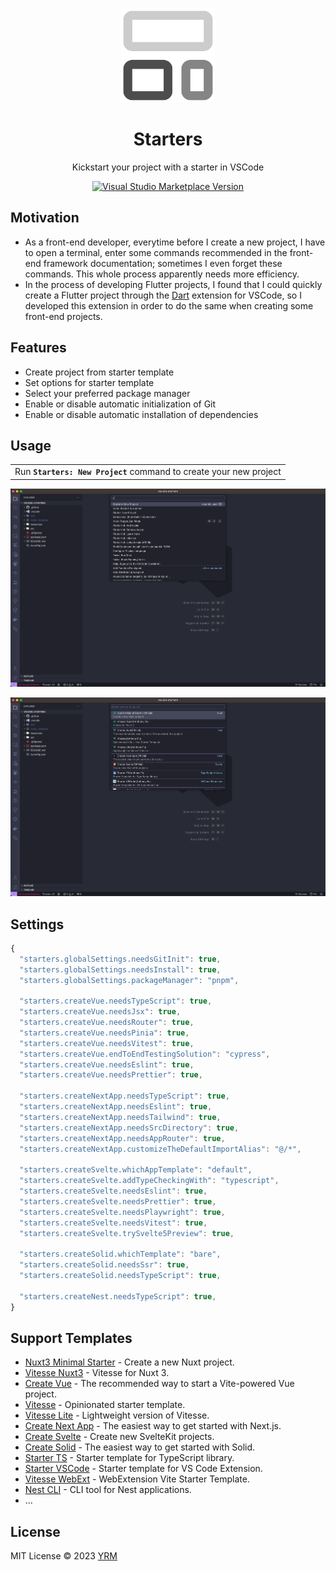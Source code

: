 <br>
<p align="center">
<img src="resources/icon.png" alt="logo" width="150"/>
</p>

<h1 align="center">
Starters
</h1>

<p align="center">
Kickstart your project with a starter in VSCode
</p>

<p align="center">
<a href="https://marketplace.visualstudio.com/items?itemName=YRM.starter-templates" target="__blank"><img src="https://img.shields.io/visual-studio-marketplace/v/YRM.starter-templates.svg?color=eee&amp;label=VS%20Code%20Marketplace&logo=visual-studio-code" alt="Visual Studio Marketplace Version" /></a>
</p>

## Motivation

- As a front-end developer, everytime before I create a new project, I have to open a terminal, enter some commands recommended in the front-end framework documentation; sometimes I even forget these commands. This whole process apparently needs more efficiency.
- In the process of developing Flutter projects, I found that I could quickly create a Flutter project through the [Dart](https://github.com/Dart-Code/Dart-Code) extension for VSCode, so I developed this extension in order to do the same when creating some front-end projects.

## Features

- Create project from starter template
- Set options for starter template
- Select your preferred package manager
- Enable or disable automatic initialization of Git
- Enable or disable automatic installation of dependencies

## Usage

<p>
<table><tr><td>Run <b><code>Starters: New Project</code></b> command to create your new project</tr></td></table>
</p>

<p align="center">
<img width="800" alt="Preview 1" src="./resources/preview1.png">
</p>
<p align="center">
<img width="800" alt="Preview 2" src="./resources/preview2.png">
</p>

## Settings

```js
{
  "starters.globalSettings.needsGitInit": true,
  "starters.globalSettings.needsInstall": true,
  "starters.globalSettings.packageManager": "pnpm",

  "starters.createVue.needsTypeScript": true,
  "starters.createVue.needsJsx": true,
  "starters.createVue.needsRouter": true,
  "starters.createVue.needsPinia": true,
  "starters.createVue.needsVitest": true,
  "starters.createVue.endToEndTestingSolution": "cypress",
  "starters.createVue.needsEslint": true,
  "starters.createVue.needsPrettier": true,

  "starters.createNextApp.needsTypeScript": true,
  "starters.createNextApp.needsEslint": true,
  "starters.createNextApp.needsTailwind": true,
  "starters.createNextApp.needsSrcDirectory": true,
  "starters.createNextApp.needsAppRouter": true,
  "starters.createNextApp.customizeTheDefaultImportAlias": "@/*",

  "starters.createSvelte.whichAppTemplate": "default",
  "starters.createSvelte.addTypeCheckingWith": "typescript",
  "starters.createSvelte.needsEslint": true,
  "starters.createSvelte.needsPrettier": true,
  "starters.createSvelte.needsPlaywright": true,
  "starters.createSvelte.needsVitest": true,
  "starters.createSvelte.trySvelte5Preview": true,

  "starters.createSolid.whichTemplate": "bare",
  "starters.createSolid.needsSsr": true,
  "starters.createSolid.needsTypeScript": true,

  "starters.createNest.needsTypeScript": true,
}
```

## Support Templates

- [Nuxt3 Minimal Starter](https://github.com/nuxt/starter/tree/v3) - Create a new Nuxt project.
- [Vitesse Nuxt3](https://github.com/antfu/vitesse-nuxt3) - Vitesse for Nuxt 3.
- [Create Vue](https://github.com/vuejs/create-vue) - The recommended way to start a Vite-powered Vue project.
- [Vitesse](https://github.com/antfu/vitesse) - Opinionated starter template.
- [Vitesse Lite](https://github.com/antfu/vitesse-lite) - Lightweight version of Vitesse.
- [Create Next App](https://github.com/vercel/next.js/tree/canary/packages/create-next-app) - The easiest way to get started with Next.js.
- [Create Svelte](https://github.com/sveltejs/kit/tree/main/packages/create-svelte) - Create new SvelteKit projects.
- [Create Solid](https://github.com/solidjs/solid-start/tree/main/packages/create-solid) - The easiest way to get started with Solid.
- [Starter TS](https://github.com/antfu/starter-ts) - Starter template for TypeScript library.
- [Starter VSCode](https://github.com/antfu/starter-vscode) - Starter template for VS Code Extension.
- [Vitesse WebExt](https://github.com/antfu/vitesse-webext) - WebExtension Vite Starter Template.
- [Nest CLI](https://github.com/nestjs/nest-cli) - CLI tool for Nest applications.
- ...

## License

MIT License © 2023 [YRM](https://github.com/yrming)
